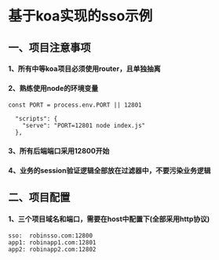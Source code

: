 # 基于koa实现的sso示例
## 一、项目注意事项
#### 1、所有中等koa项目必须使用router，且单独抽离
#### 2、熟练使用node的环境变量
```
const PORT = process.env.PORT || 12801
```
```
  "scripts": {
    "serve": "PORT=12801 node index.js"
  },
```
#### 3、所有后端端口采用12800开始
#### 4、业务的session验证逻辑全部放在过滤器中，不要污染业务逻辑

## 二、项目配置
#### 1、三个项目域名和端口，需要在host中配置下(全部采用http协议)
```
sso:  robinsso.com:12800
app1: robinapp1.com:12801
app2: robinapp2.com:12802
```